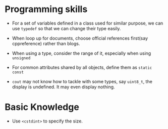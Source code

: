 # Programming skills

- For a set of variables defined in a class used for similar purpose, we can use `typedef` so that we can change their type easily.

- When loop up for documents, choose official references first(say cppreference) rather than blogs.		

- When using a type, consider the range of it, especially when using `unsigned`

- For common attributes shared by all objects, define them as `static const`

- `cout` may not know how to tackle with some types, say `uint8_t`, the display is undefined. It may even display nothing.

  






# Basic Knowledge

- Use `<cstdint>` to specify the size.